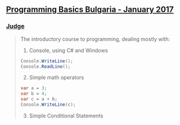 ## [Programming Basics Bulgaria - January 2017](https://softuni.bg/trainings/1560/programming-basics-bulgaria-january-2017)
### [Judge](https://judge.softuni.bg/Contests#!/List/ByCategory/37/Programming-Basics-Exercises)

> The introductory course to programming, dealing mostly with:
> 1. Console, using C# and Windows
> ```C#
> Console.WriteLine();
> Console.ReadLine();
> ```
> 2. Simple math operators
> ```C#
> var a = 3;
> var b = 4;
> var c = a + b;
> Console.WriteLine(c);
> ```
> 3. Simple Conditional Statements

